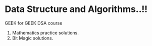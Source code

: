 # Data Structure and Algorithms..!!
GEEK for GEEK DSA course 
1. Mathematics practice solutions.
2. Bit Magic solutions.
